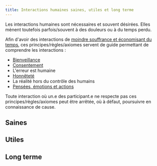 ```yaml
---
title: Interactions humaines saines, utiles et long terme
---
```


Les interactions humaines sont nécessaires et souvent désirées. Elles mènent toutefois parfois/souvent à des douleurs ou à du temps perdu.

Afin d'avoir des interactions de [moindre souffrance et économisant du temps](objectifs.md), ces principes/règles/axiomes servent de guide permettant de comprendre les interactions : 
- [Bienveillance](bienveillance) 
- [Consentement](consentement)
- L'erreur est humaine
- [Honnêteté](honnetete)
- La réalité hors du contrôle des humains
- [Pensées, émotions et actions](pensees-emotions-actions)

Toute interaction où un.e des participant.e ne respecte pas ces principes/règles/axiomes peut être arrêtée, où à défaut, poursuivre en connaissance de cause.


## Saines



## Utiles



## Long terme